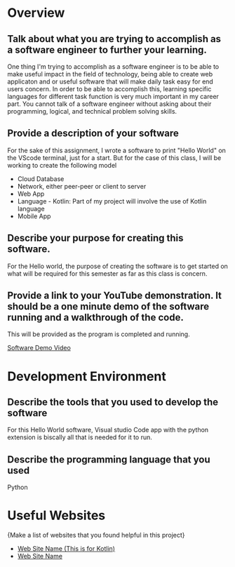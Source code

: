 # Overview

## Talk about what you are trying to accomplish as a software engineer to further your learning.
One thing I'm trying to accomplish as a software engineer is to be able to make useful impact in the field of technology, being able to create web applicaton and or useful
software that will make daily task easy for end users concern. In order to be able to accomplish this, learning specific languages for different task function
is very much important in my career part. You cannot talk of a software engineer without asking about their programming, logical, and technical problem solving skills.

## Provide a description of your software

For the sake of this assignment, I wrote a software to print "Hello World" on the VScode terminal, just for a start.
But for the case of this class, I will be working to create the following model

- Cloud Database
- Network, either peer-peer or client to server
- Web App
- Language - Kotlin: Part of my project will involve the use of Kotlin language
- Mobile App

## Describe your purpose for creating this software.

For the Hello world, the purpose of creating the software is to get started on what will be required for this semester as far as this class is concern.

## Provide a link to your YouTube demonstration.  It should be a one minute demo of the software running and a walkthrough of the code.

This will be provided as the program is completed and running.

[Software Demo Video](http://youtube.link.goes.here)

# Development Environment

## Describe the tools that you used to develop the software

For this Hello World software, Visual studio Code app with the python extension is biscally all that is needed for it to run.

## Describe the programming language that you used

Python

# Useful Websites

{Make a list of websites that you found helpful in this project}
* [Web Site Name (This is for Kotlin)](https://www.programiz.com/kotlin-programming/examples/multiplication-table)
* [Web Site Name](http://url.link.goes.here)
